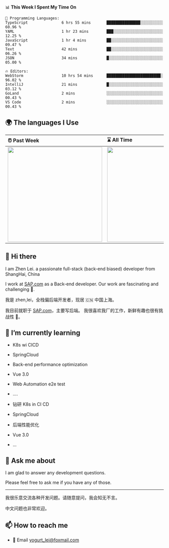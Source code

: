 <!--START_SECTION:waka-->
📊 **This Week I Spent My Time On** 

```text
💬 Programming Languages: 
TypeScript               6 hrs 55 mins       ███████████████░░░░░░░░░░   60.96 % 
YAML                     1 hr 23 mins        ███░░░░░░░░░░░░░░░░░░░░░░   12.25 % 
JavaScript               1 hr 4 mins         ██░░░░░░░░░░░░░░░░░░░░░░░   09.47 % 
Text                     42 mins             ██░░░░░░░░░░░░░░░░░░░░░░░   06.26 % 
JSON                     34 mins             █░░░░░░░░░░░░░░░░░░░░░░░░   05.00 % 

🔥 Editors: 
WebStorm                 10 hrs 54 mins      ████████████████████████░   96.02 % 
IntelliJ                 21 mins             █░░░░░░░░░░░░░░░░░░░░░░░░   03.12 % 
GoLand                   2 mins              ░░░░░░░░░░░░░░░░░░░░░░░░░   00.43 % 
VS Code                  2 mins              ░░░░░░░░░░░░░░░░░░░░░░░░░   00.43 % 
```


<!--END_SECTION:waka-->


## 🌍 The languages I Use

| ⏰ Past Week                                                                                                                                                  | ⌛️ All Time                                                                                                                                                  |
| :------------------------------------------------------------------------------------------------------------------------------------------------------------ | :------------------------------------------------------------------------------------------------------------------------------------------------------------ |
| <a href="https://wakatime.com/@9a64fd4e-85ff-48a6-a0c1-e09ecd80bab9"> <img src="https://wakatime.com/share/@9a64fd4e-85ff-48a6-a0c1-e09ecd80bab9/5f97c4a7-f918-43db-bace-c48898f1cd61.svg" height="300px"></a> | <a href="https://wakatime.com/@9a64fd4e-85ff-48a6-a0c1-e09ecd80bab9"><img src="https://wakatime.com/share/@9a64fd4e-85ff-48a6-a0c1-e09ecd80bab9/455e730b-0452-4b83-9bc2-fb46e42553a7.svg" height="300px"></a> |

## 👋 Hi there

I am Zhen Lei. a passionate full-stack (back-end biased) developer from ShangHai, China

I work at [SAP.com](https://www.sap.com) as a Back-end developer.
Our work are fascinating and challenging 💪.

我是 zhen,lei，全栈偏后端开发者，现居 🇨🇳 中国上海。

我目前就职于 [SAP.com](https://www.sap.cn)，主要写后端。
我很喜欢我厂的工作，新鲜有趣也很有挑战性 💪。

## 🌱 I’m currently learning

- K8s wi CICD
- SpringCloud
- Back-end performance optimization
- Vue 3.0
- Web Automation e2e test
- ....

- 钻研 K8s in CI CD
- SpringCloud
- 后端性能优化
- Vue 3.0
- ...

## 💬 Ask me about

I am glad to answer any development questions.

Please feel free to ask me if you have any of those.

---

我很乐意交流各种开发问题。请随意提问，我会知无不言。

中文问题也非常欢迎。

## 📫 How to reach me

- 📧 Email [yogurt_lei@foxmail.com](mailto:yogurt_lei@foxmail.com)
